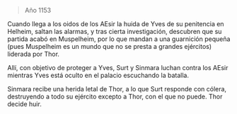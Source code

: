 > Año 1153

Cuando llega a los oidos de los AEsir la huida de Yves de su penitencia en Helheim, saltan las alarmas, y tras cierta investigación, descubren que su partida acabó en Muspelheim, por lo que mandan a una guarnición pequeña (pues Muspelheim es un mundo que no se presta a grandes ejércitos) liderada por Thor.

Allí, con objetivo de proteger a Yves, Surt y Sinmara luchan contra los AEsir mientras Yves está oculto en el palacio escuchando la batalla.

Sinmara recibe una herida letal de Thor, a lo que Surt responde con cólera, destruyendo a todo su ejército excepto a Thor, con el que no puede. Thor decide huir.